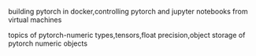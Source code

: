 building pytorch in docker,controlling pytorch and jupyter notebooks from virtual machines

topics of pytorch-numeric types,tensors,float precision,object storage of pytorch numeric objects

